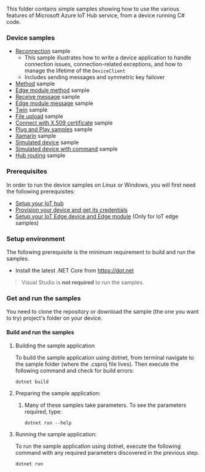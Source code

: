 
This folder contains simple samples showing how to use the various features of Microsoft Azure IoT Hub service, from a device running C# code.

### Device samples

- [Reconnection][d-message-sample] sample
    - This sample illustrates how to write a device application to handle connection issues, connection-related exceptions, and how to manage the lifetime of the `DeviceClient`
    - Includes sending messages and symmetric key failover
- [Method][d-method-sample] sample
- [Edge module method][d-edge-module-method-sample] sample
- [Receive message][d-receive-message-sample] sample
- [Edge module message][d-edge-module-message-sample] sample
- [Twin][d-twin-sample] sample
- [File upload][d-file-upload-sample] sample
- [Connect with X.509 certificate][d-x509-cert-sample] sample
- [Plug and Play samples][d-pnp-sample] sample
- [Xamarin][d-xamarin-sample] sample
- [Simulated device][d-simulated-device-sample] sample
- [Simulated device with command][d-simulated-device-with-command-sample] sample
- [Hub routing][d-hub-routing-sample] sample

### Prerequisites

In order to run the device samples on Linux or Windows, you will first need the following prerequisites:

- [Setup your IoT hub][lnk-setup-iot-hub]
- [Provision your device and get its credentials][lnk-manage-iot-device]
- [Setup your IoT Edge device and Edge module][lnk-setup-iot-edge] (Only for IoT edge samples)

### Setup environment

The following prerequisite is the minimum requirement to build and run the samples. 

- Install the latest .NET Core from <https://dot.net>

> Visual Studio is **not required** to run the samples.

### Get and run the samples

You need to clone the repository or download the sample (the one you want to try) project's folder on your device.

#### Build and run the samples

1. Building the sample application

    To build the sample application using dotnet, from terminal navigate to the sample folder (where the .csproj file lives). Then execute the following command and check for build errors:

    ```console
    dotnet build
    ```

1. Preparing the sample application:
   1. Many of these samples take parameters. To see the parameters required, type:

      ```console
      dotnet run --help
      ```

1. Running the sample application:

    To run the sample application using dotnet, execute the following command with any required parameters discovered in the previous step.

    ```console
    dotnet run
    ```

[d-message-sample]: https://github.com/Azure/azure-iot-sdk-csharp/tree/previews/v2/iothub/device/samples/how%20to%20guides/DeviceReconnectionSample
[d-edge-module-message-sample]: https://github.com/Azure/azure-iot-sdk-csharp/tree/previews/v2/iothub/device/samples/getting%20started/EdgeModuleMessageSample
[d-receive-message-sample]: https://github.com/Azure/azure-iot-sdk-csharp/tree/previews/v2/iothub/device/samples/getting%20started/MessageReceiveSample
[d-method-sample]: https://github.com/Azure/azure-iot-sdk-csharp/tree/previews/v2/iothub/device/samples/getting%20started/MethodSample
[d-edge-module-method-sample]: https://github.com/Azure/azure-iot-sdk-csharp/tree/previews/v2/iothub/device/samples/getting%20started/EdgeModuleMethodSample 
[d-twin-sample]: https://github.com/Azure/azure-iot-sdk-csharp/tree/previews/v2/iothub/device/samples/getting%20started/TwinSample
[d-file-upload-sample]: https://github.com/Azure/azure-iot-sdk-csharp/tree/previews/v2/iothub/device/samples/getting%20started/FileUploadSample
[d-x509-cert-sample]: https://github.com/Azure/azure-iot-sdk-csharp/tree/previews/v2/iothub/device/samples/how%20to%20guides/X509DeviceCertWithChainSample
[d-pnp-sample]: https://github.com/Azure/azure-iot-sdk-csharp/tree/previews/v2/iothub/device/samples/solutions/PnpDeviceSamples
[d-xamarin-sample]: https://github.com/Azure/azure-iot-sdk-csharp/tree/previews/v2/iothub/device/samples/how%20to%20guides/XamarinSample
[lnk-setup-iot-hub]: https://aka.ms/howtocreateazureiothub
[lnk-manage-iot-device]: https://github.com/Azure/azure-iot-device-ecosystem/blob/master/setup_iothub.md#create-new-device-in-the-iot-hub-device-identity-registry
[lnk-setup-iot-edge]: https://github.com/Azure/azure-iot-sdk-csharp/blob/previews/v2/iothub/device/samples/getting%20started/EdgeModuleMessageSample/ReadMe.md
[d-simulated-device-sample]: https://github.com/Azure/azure-iot-sdk-csharp/tree/previews/v2/iothub/device/samples/getting%20started/SimulatedDevice
[d-simulated-device-with-command-sample]: https://github.com/Azure/azure-iot-sdk-csharp/tree/previews/v2/iothub/device/samples/getting%20started/SimulatedDeviceWithCommand
[d-hub-routing-sample]: https://github.com/Azure/azure-iot-sdk-csharp/tree/previews/v2/iothub/device/samples/how%20to%20guides/HubRoutingSample